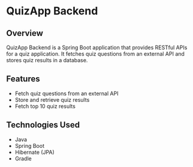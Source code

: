 # QuizApp Backend

## Overview
QuizApp Backend is a Spring Boot application that provides RESTful APIs for a quiz application. It fetches quiz questions from an external API and stores quiz results in a database.

## Features
- Fetch quiz questions from an external API
- Store and retrieve quiz results
- Fetch top 10 quiz results

## Technologies Used
- Java
- Spring Boot
- Hibernate (JPA)
- Gradle